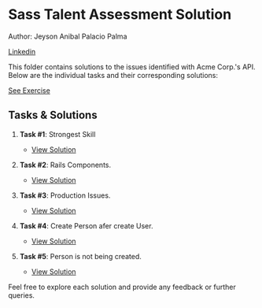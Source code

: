 # Sass Talent Assessment Solution

Author: Jeyson Anibal Palacio Palma

[Linkedin](https://www.linkedin.com/in/jeyson-anibal-palacio-palma/)

This folder contains solutions to the issues identified with Acme Corp.'s API. Below are the individual tasks and their corresponding solutions:

[See Exercise](./exercise.md)

## Tasks & Solutions

1. **Task #1**: Strongest Skill
   - [View Solution](./answers/task_1.md)

2. **Task #2**: Rails Components.
   - [View Solution](./answers/task_2.md)

3. **Task #3**: Production Issues.
   - [View Solution](./answers/task_3.md)

4. **Task #4**: Create Person afer create User.
   - [View Solution](./answers/task_4.md)

4. **Task #5**: Person is not being created.
   - [View Solution](./answers/task_5.md)

Feel free to explore each solution and provide any feedback or further queries.
